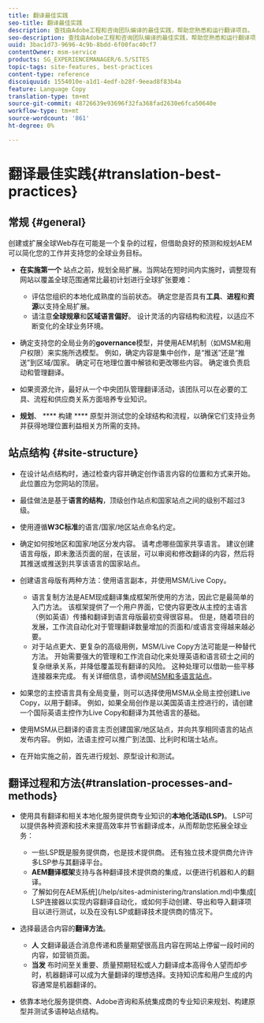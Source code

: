 ```yaml
---
title: 翻译最佳实践
seo-title: 翻译最佳实践
description: 查找由Adobe工程和咨询团队编译的最佳实践，帮助您熟悉和运行翻译项目。
seo-description: 查找由Adobe工程和咨询团队编译的最佳实践，帮助您熟悉和运行翻译项目。
uuid: 3bac1d73-9696-4c9b-8bdd-6f00fac40cf7
contentOwner: msm-service
products: SG_EXPERIENCEMANAGER/6.5/SITES
topic-tags: site-features, best-practices
content-type: reference
discoiquuid: 1554010e-a1d1-4edf-b28f-9eead8f83b4a
feature: Language Copy
translation-type: tm+mt
source-git-commit: 48726639e93696f32fa368fad2630e6fca50640e
workflow-type: tm+mt
source-wordcount: '861'
ht-degree: 0%

---
```



# 翻译最佳实践{#translation-best-practices}

## 常规 {#general}

创建或扩展全球Web存在可能是一个复杂的过程，但借助良好的预测和规划AEM可以简化您的工作并支持您的全球业务目标。

* **在实施第一个** 站点之前，规划全局扩展。当网站在短时间内实施时，调整现有网站以覆盖全球范围通常比最初计划进行全球扩张要难：

   * 评估您组织的本地化成熟度的当前状态。 确定您是否具有&#x200B;**工具**、**进程**&#x200B;和&#x200B;**资源**&#x200B;以支持全局扩展。
   * 请注意&#x200B;**全球规章**&#x200B;和&#x200B;**区域语言偏好**。 设计灵活的内容结构和流程，以适应不断变化的全球业务环境。

* 确定支持您的全局业务的&#x200B;**governance**&#x200B;模型，并使用AEM机制（如MSM和用户权限）来实施所选模型。 例如，确定内容是集中创作，是“推送”还是“推送”到区域/国家。 确定可在地理位置中解锁和更改哪些内容。 确定谁负责启动和管理翻译。
* 如果资源允许，最好从一个中央团队管理翻译活动，该团队可以在必要的工具、流程和供应商关系方面培养专业知识。
* **规划**、 **** 构建 **** 原型并测试您的全球结构和流程，以确保它们支持业务并获得地理位置利益相关方所需的支持。

## 站点结构 {#site-structure}

* 在设计站点结构时，通过检查内容并确定创作语言内容的位置和方式来开始。 此位置应为您网站的顶层。
* 最佳做法是基于&#x200B;**语言的结构**，顶级创作站点和国家站点之间的级别不超过3级。
* 使用遵循&#x200B;**W3C标准**&#x200B;的语言/国家/地区站点命名约定。
* 确定如何按地区和国家/地区分发内容。 请考虑哪些国家共享语言。 建议创建语言母版，即未激活页面的层，在该层，可以审阅和修改翻译的内容，然后将其推送或推送到共享该语言的国家站点。
* 创建语言母版有两种方法：使用语言副本，并使用MSM/Live Copy。

   * 语言复制方法是AEM现成翻译集成框架所使用的方法，因此它是最简单的入门方法。 该框架提供了一个用户界面，它使内容更改从主控的主语言（例如英语）传播和翻译到语言母版最初变得很容易。 但是，随着项目的发展，工作流自动化对于管理翻译数量增加的页面和/或语言变得越来越必要。
   * 对于站点更大、更复杂的高级用例，MSM/Live Copy方法可能是一种替代方法。 开始需要强大的管理和工作流自动化来处理英语和语言硕士之间的复杂继承关系，并降低覆盖现有翻译的风险。 这种处理可以借助一些平移连接器来完成。 有关详细信息，请参阅[MSM和多语言站点](/help/sites-administering/msm-best-practices.md#msm-and-multilingual-websites)。

* 如果您的主控语言具有全局变量，则可以选择使用MSM从全局主控创建Live Copy，以用于翻译。 例如，如果全局创作是以美国英语主控进行的，请创建一个国际英语主控作为Live Copy和翻译为其他语言的基础。
* 使用MSM从已翻译的语言主页创建国家/地区站点，并向共享相同语言的站点发布内容。 例如，法语主控可以推广到法国、比利时和瑞士站点。
* 在开始实施之前，首先进行规划、原型设计和测试。

## 翻译过程和方法{#translation-processes-and-methods}

* 使用具有翻译和相关本地化服务提供商专业知识的&#x200B;**本地化活动(LSP)**。 LSP可以提供各种资源和技术来提高效率并节省翻译成本，从而帮助您拓展全球业务：

   * 一些LSP既是服务提供商，也是技术提供商。 还有独立技术提供商允许许多LSP参与其翻译平台。
   * **AEM翻译框架**&#x200B;支持与各种翻译技术提供商的集成，以便进行机器和人的翻译。
   * 了解如何在AEM系统](/help/sites-administering/translation.md)中集成[ LSP连接器以实现内容翻译自动化，或如何手动创建、导出和导入翻译项目以进行测试，以及在没有LSP或翻译技术提供商的情况下。

* 选择最适合内容的&#x200B;**翻译方法**。

   * **人** 文翻译最适合消息传递和质量期望很高且内容在网站上停留一段时间的内容，如营销页面。
   * **当发** 布时间至关重要、质量预期轻松或人力翻译成本高得令人望而却步时，机器翻译可以成为大量翻译的理想选择。支持知识库和用户生成的内容通常是机器翻译的。

* 依靠本地化服务提供商、Adobe咨询和系统集成商的专业知识来规划、构建原型并测试多语种站点结构。

